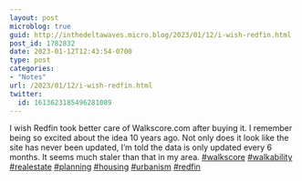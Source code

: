 ```yaml
---
layout: post
microblog: true
guid: http://inthedeltawaves.micro.blog/2023/01/12/i-wish-redfin.html
post_id: 1782832
date: 2023-01-12T12:43:54-0700
type: post
categories:
- "Notes"
url: /2023/01/12/i-wish-redfin.html
twitter:
  id: 1613623185496281089
---
```

<p>I wish Redfin took better care of Walkscore.com after buying it. I remember being so excited about the idea 10 years ago. Not only does it look like the site has never been updated, I’m told the data is only updated every 6 months. It seems much staler than that in my area. <a href="https://mastodon.social/tags/walkscore" class="mention hashtag" rel="tag">#<span>walkscore</span></a> <a href="https://mastodon.social/tags/walkability" class="mention hashtag" rel="tag">#<span>walkability</span></a> <a href="https://mastodon.social/tags/realestate" class="mention hashtag" rel="tag">#<span>realestate</span></a> <a href="https://mastodon.social/tags/planning" class="mention hashtag" rel="tag">#<span>planning</span></a> <a href="https://mastodon.social/tags/housing" class="mention hashtag" rel="tag">#<span>housing</span></a> <a href="https://mastodon.social/tags/urbanism" class="mention hashtag" rel="tag">#<span>urbanism</span></a> <a href="https://mastodon.social/tags/redfin" class="mention hashtag" rel="tag">#<span>redfin</span></a></p>
